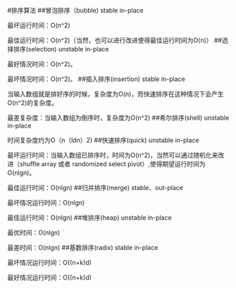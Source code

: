 #排序算法
##冒泡排序（bubble)
stable in-place

最坏运行时间：O(n^2)

最佳运行时间：O(n^2)（当然，也可以进行改进使得最佳运行时间为O(n)）
##选择排序(selection)
unstable in-place

最好情况时间：O(n^2)。

最坏情况时间：O(n^2)。
##插入排序(insertion)
stable in-place

当输入数组就是排好序的时候，复杂度为O(n)，而快速排序在这种情况下会产生O(n^2)的复杂度。

最差复杂度：当输入数组为倒序时，复杂度为O(n^2)
##希尔排序(shell)
unstable in-place

时间复杂度约为O（n（ldn）2)
##快速排序(quick)
unstable in-place

最坏运行时间：当输入数组已排序时，时间为O(n^2)，当然可以通过随机化来改进（shuffle array 或者 randomized select pivot）,使得期望运行时间为O(nlgn)。

最佳运行时间：O(nlgn)
##归并排序(merge)
stable、out-place

最坏情况运行时间：O(nlgn)

最佳运行时间：O(nlgn)
##堆排序(heap)
unstable in-place

最优时间：O(nlgn)

最差时间：O(nlgn)
##基数排序(radix)
stable  in-place

最坏情况运行时间：O((n+k)d)

最好情况运行时间：O((n+k)d)